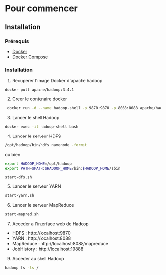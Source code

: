 # Pour commencer
## Installation
### Prérequis
- [Docker](https://docs.docker.com/get-docker/)
- [Docker Compose](https://docs.docker.com/compose/install/)

### Installation
1. Recuperer l'image Docker d'apache hadoop
```bash
docker pull apache/hadoop:3.4.1
```
2. Creer le contenaire docker
```bash
 docker run -d --name hadoop-shell -p 9870:9870 -p 8088:8088 apache/hadoop:3.4.1 tail -f /dev/null
```
3. Lancer le shell Hadoop
```bash
docker exec -it hadoop-shell bash
```
4. Lancer le serveur HDFS
```bash
/opt/hadoop/bin/hdfs namenode -format
```
ou bien
```bash
export HADOOP_HOME=/opt/hadoop
export PATH=$PATH:$HADOOP_HOME/bin:$HADOOP_HOME/sbin
```
```bash
start-dfs.sh
```
5. Lancer le serveur YARN
```bash
start-yarn.sh
```
6. Lancer le serveur MapReduce
```bash
start-mapred.sh
```
7. Acceder a l'interface web de Hadoop
- HDFS : http://localhost:9870
- YARN : http://localhost:8088
- MapReduce : http://localhost:8088/mapreduce
- JobHistory : http://localhost:19888
9. Acceder au shell Hadoop
```bash
hadoop fs -ls /
```
